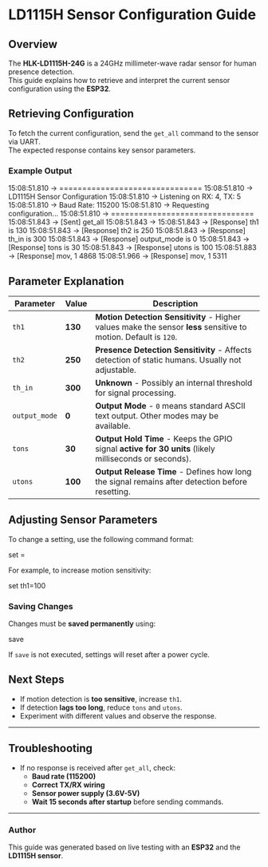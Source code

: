 # LD1115H Sensor Configuration Guide

## Overview
The **HLK-LD1115H-24G** is a 24GHz millimeter-wave radar sensor for human presence detection.  
This guide explains how to retrieve and interpret the current sensor configuration using the **ESP32**.

## Retrieving Configuration
To fetch the current configuration, send the `get_all` command to the sensor via UART.  
The expected response contains key sensor parameters.

### **Example Output**

15:08:51.810 -> ===============================
15:08:51.810 -> LD1115H Sensor Configuration
15:08:51.810 -> Listening on RX: 4, TX: 5
15:08:51.810 -> Baud Rate: 115200
15:08:51.810 -> Requesting configuration...
15:08:51.810 -> ===============================
15:08:51.843 -> [Sent] get_all
15:08:51.843 -> 
15:08:51.843 -> [Response] th1 is 130
15:08:51.843 -> [Response] th2 is 250
15:08:51.843 -> [Response] th_in is 300
15:08:51.843 -> [Response] output_mode is 0
15:08:51.843 -> [Response] tons is 30
15:08:51.843 -> [Response] utons is 100
15:08:51.883 -> [Response] mov, 1 4868
15:08:51.966 -> [Response] mov, 1 5311

## Parameter Explanation

| **Parameter**   | **Value** | **Description** |
|---------------|---------|----------------|
| `th1` | **130** | **Motion Detection Sensitivity** - Higher values make the sensor **less** sensitive to motion. Default is `120`. |
| `th2` | **250** | **Presence Detection Sensitivity** - Affects detection of static humans. Usually not adjustable. |
| `th_in` | **300** | **Unknown** - Possibly an internal threshold for signal processing. |
| `output_mode` | **0** | **Output Mode** - `0` means standard ASCII text output. Other modes may be available. |
| `tons` | **30** | **Output Hold Time** - Keeps the GPIO signal **active for 30 units** (likely milliseconds or seconds). |
| `utons` | **100** | **Output Release Time** - Defines how long the signal remains after detection before resetting. |

## Adjusting Sensor Parameters
To change a setting, use the following command format:

set <parameter>=<value>

For example, to increase motion sensitivity:

set th1=100


### **Saving Changes**
Changes must be **saved permanently** using:

save

If `save` is not executed, settings will reset after a power cycle.

## Next Steps
- If motion detection is **too sensitive**, increase `th1`.
- If detection **lags too long**, reduce `tons` and `utons`.
- Experiment with different values and observe the response.

---

## Troubleshooting
- If no response is received after `get_all`, check:
  - **Baud rate (115200)**
  - **Correct TX/RX wiring**
  - **Sensor power supply (3.6V-5V)**
  - **Wait 15 seconds after startup** before sending commands.

---
### **Author**
This guide was generated based on live testing with an **ESP32** and the **LD1115H sensor**.


